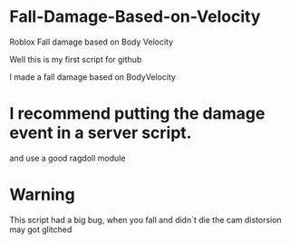 # Fall-Damage-Based-on-Velocity
Roblox Fall damage based on Body Velocity

Well this is my first script for github

I made a fall damage based on BodyVelocity

# I recommend putting the damage event in a server script.
and use a good ragdoll module

# Warning
This script had a big bug, when you fall and didn´t die the cam distorsion may got glitched
